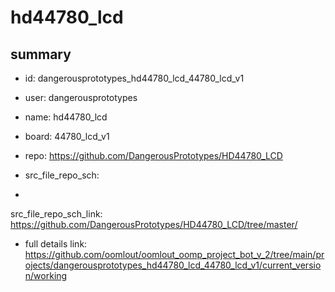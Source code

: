 # hd44780_lcd
 
## summary 
* id: dangerousprototypes_hd44780_lcd_44780_lcd_v1
* user: dangerousprototypes
* name: hd44780_lcd
* board: 44780_lcd_v1
* repo: https://github.com/DangerousPrototypes/HD44780_LCD



* src_file_repo_sch: 
*
 src_file_repo_sch_link: https://github.com/DangerousPrototypes/HD44780_LCD/tree/master/
* full details link: https://github.com/oomlout/oomlout_oomp_project_bot_v_2/tree/main/projects/dangerousprototypes_hd44780_lcd_44780_lcd_v1/current_version/working  






